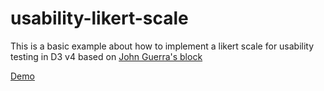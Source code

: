 # usability-likert-scale
This is a basic example about how to implement a likert scale for usability testing in D3 v4 based on [John Guerra's block](https://bl.ocks.org/john-guerra/57d31bae7685139cecd731bba9f48090)

[Demo](https://fabiancpl.github.io/usability-likert-scale/)
